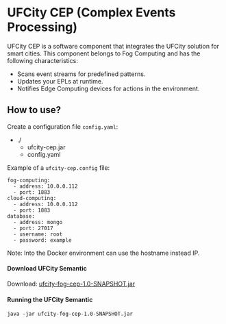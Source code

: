 # UFCity CEP (Complex Events Processing)

UFCity CEP is a software component that integrates the UFCity solution for smart cities. This component belongs to Fog Computing and has the following characteristics:

* Scans event streams for predefined patterns.
* Updates your EPLs at runtime.
* Notifies Edge Computing devices for actions in the environment.

## How to use?
Create a configuration file `config.yaml`:
- ./
    - ufcity-cep.jar
    - config.yaml

Example of a `ufcity-cep.config` file:
```
fog-computing:
  - address: 10.0.0.112
  - port: 1883
cloud-computing:
  - address: 10.0.0.112
  - port: 1883
database:
  - address: mongo
  - port: 27017
  - username: root
  - password: example
```

Note: Into the Docker environment can use the hostname instead IP.

#### Download UFCity Semantic
Download: [ufcity-fog-cep-1.0-SNAPSHOT.jar](build%2Flibs%2Fufcity-fog-cep-1.0-SNAPSHOT.jar)

#### Running the UFCity Semantic
`java -jar ufcity-fog-cep-1.0-SNAPSHOT.jar`